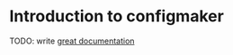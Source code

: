 # Introduction to configmaker

TODO: write [great documentation](http://jacobian.org/writing/what-to-write/)
